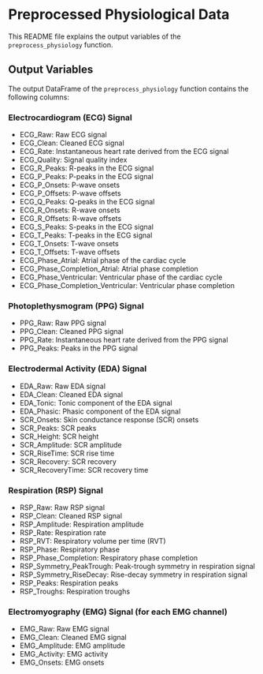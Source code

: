 # Preprocessed Physiological Data

This README file explains the output variables of the `preprocess_physiology` function.

## Output Variables

The output DataFrame of the `preprocess_physiology` function contains the following columns:

### Electrocardiogram (ECG) Signal
- ECG_Raw: Raw ECG signal
- ECG_Clean: Cleaned ECG signal
- ECG_Rate: Instantaneous heart rate derived from the ECG signal
- ECG_Quality: Signal quality index
- ECG_R_Peaks: R-peaks in the ECG signal
- ECG_P_Peaks: P-peaks in the ECG signal
- ECG_P_Onsets: P-wave onsets
- ECG_P_Offsets: P-wave offsets
- ECG_Q_Peaks: Q-peaks in the ECG signal
- ECG_R_Onsets: R-wave onsets
- ECG_R_Offsets: R-wave offsets
- ECG_S_Peaks: S-peaks in the ECG signal
- ECG_T_Peaks: T-peaks in the ECG signal
- ECG_T_Onsets: T-wave onsets
- ECG_T_Offsets: T-wave offsets
- ECG_Phase_Atrial: Atrial phase of the cardiac cycle
- ECG_Phase_Completion_Atrial: Atrial phase completion
- ECG_Phase_Ventricular: Ventricular phase of the cardiac cycle
- ECG_Phase_Completion_Ventricular: Ventricular phase completion

### Photoplethysmogram (PPG) Signal
- PPG_Raw: Raw PPG signal
- PPG_Clean: Cleaned PPG signal
- PPG_Rate: Instantaneous heart rate derived from the PPG signal
- PPG_Peaks: Peaks in the PPG signal

### Electrodermal Activity (EDA) Signal
- EDA_Raw: Raw EDA signal
- EDA_Clean: Cleaned EDA signal
- EDA_Tonic: Tonic component of the EDA signal
- EDA_Phasic: Phasic component of the EDA signal
- SCR_Onsets: Skin conductance response (SCR) onsets
- SCR_Peaks: SCR peaks
- SCR_Height: SCR height
- SCR_Amplitude: SCR amplitude
- SCR_RiseTime: SCR rise time
- SCR_Recovery: SCR recovery
- SCR_RecoveryTime: SCR recovery time

### Respiration (RSP) Signal
- RSP_Raw: Raw RSP signal
- RSP_Clean: Cleaned RSP signal
- RSP_Amplitude: Respiration amplitude
- RSP_Rate: Respiration rate
- RSP_RVT: Respiratory volume per time (RVT)
- RSP_Phase: Respiratory phase
- RSP_Phase_Completion: Respiratory phase completion
- RSP_Symmetry_PeakTrough: Peak-trough symmetry in respiration signal
- RSP_Symmetry_RiseDecay: Rise-decay symmetry in respiration signal
- RSP_Peaks: Respiration peaks
- RSP_Troughs: Respiration troughs

### Electromyography (EMG) Signal (for each EMG channel)
- EMG_Raw: Raw EMG signal
- EMG_Clean: Cleaned EMG signal
- EMG_Amplitude: EMG amplitude
- EMG_Activity: EMG activity
- EMG_Onsets: EMG onsets